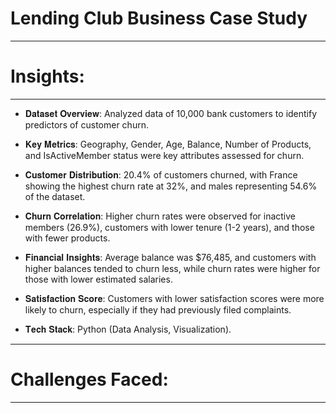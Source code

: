 # Lending Club Business Case Study
_________________________________________________________________________________________________________________________________________________________________________________________
# Insights:
_______________________________________________________________________________________________________________________________________________________________________________
- 𝐃𝐚𝐭𝐚𝐬𝐞𝐭 𝐎𝐯𝐞𝐫𝐯𝐢𝐞𝐰: Analyzed data of 10,000 bank customers to identify predictors of customer churn.

- 𝐊𝐞𝐲 𝐌𝐞𝐭𝐫𝐢𝐜𝐬: Geography, Gender, Age, Balance, Number of Products, and IsActiveMember status were key attributes assessed for churn.

- 𝐂𝐮𝐬𝐭𝐨𝐦𝐞𝐫 𝐃𝐢𝐬𝐭𝐫𝐢𝐛𝐮𝐭𝐢𝐨𝐧: 20.4% of customers churned, with France showing the highest churn rate at 32%, and males representing 54.6% of the dataset.

- 𝐂𝐡𝐮𝐫𝐧 𝐂𝐨𝐫𝐫𝐞𝐥𝐚𝐭𝐢𝐨𝐧: Higher churn rates were observed for inactive members (26.9%), customers with lower tenure (1-2 years), and those with fewer products.

- 𝐅𝐢𝐧𝐚𝐧𝐜𝐢𝐚𝐥 𝐈𝐧𝐬𝐢𝐠𝐡𝐭𝐬: Average balance was $76,485, and customers with higher balances tended to churn less, while churn rates were higher for those with lower estimated salaries.

- 𝐒𝐚𝐭𝐢𝐬𝐟𝐚𝐜𝐭𝐢𝐨𝐧 𝐒𝐜𝐨𝐫𝐞: Customers with lower satisfaction scores were more likely to churn, especially if they had previously filed complaints.

- 𝐓𝐞𝐜𝐡 𝐒𝐭𝐚𝐜𝐤: Python (Data Analysis, Visualization).

________________________________________________________________________________________________________________________________________
# Challenges Faced:
_________________________________________________________________________________________________________________________________________
